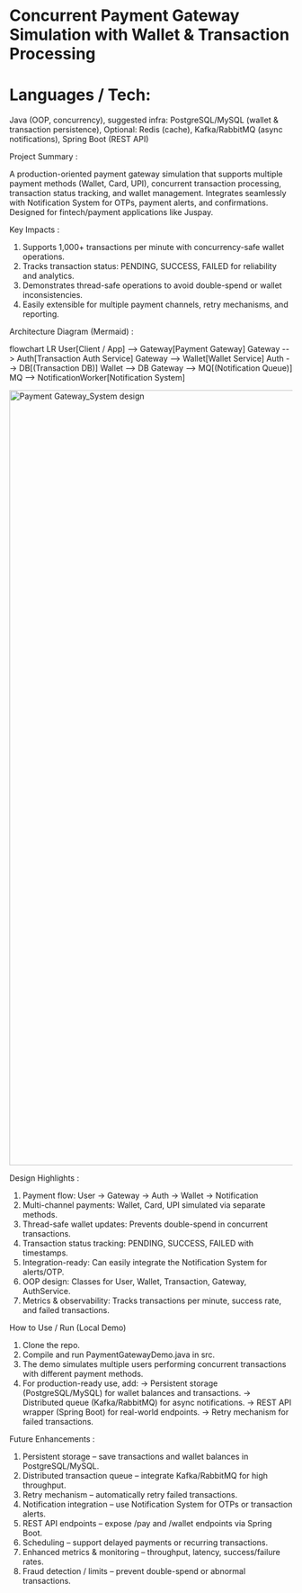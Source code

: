 # Concurrent Payment Gateway Simulation with Wallet & Transaction Processing

# Languages / Tech: 
Java (OOP, concurrency), suggested infra: PostgreSQL/MySQL (wallet & transaction persistence), Optional: Redis (cache), Kafka/RabbitMQ (async notifications), Spring Boot (REST API)

Project Summary : 

A production-oriented payment gateway simulation that supports multiple payment methods (Wallet, Card, UPI), concurrent transaction processing, transaction status tracking, and wallet management. Integrates seamlessly with Notification System for OTPs, payment alerts, and confirmations. Designed for fintech/payment applications like Juspay.

Key Impacts : 

1. Supports 1,000+ transactions per minute with concurrency-safe wallet operations.
2. Tracks transaction status: PENDING, SUCCESS, FAILED for reliability and analytics.
3. Demonstrates thread-safe operations to avoid double-spend or wallet inconsistencies.
4. Easily extensible for multiple payment channels, retry mechanisms, and reporting.


Architecture Diagram (Mermaid) :

flowchart LR
  User[Client / App] --> Gateway[Payment Gateway]
  Gateway --> Auth[Transaction Auth Service]
  Gateway --> Wallet[Wallet Service]
  Auth --> DB[(Transaction DB)]
  Wallet --> DB
  Gateway --> MQ[(Notification Queue)]
  MQ --> NotificationWorker[Notification System]

<img width="3840" height="1378" alt="Payment Gateway_System design" src="https://github.com/user-attachments/assets/f849f358-3c45-4114-b22a-0b48749f999b" />


Design Highlights : 

1. Payment flow: User → Gateway → Auth → Wallet → Notification
2. Multi-channel payments: Wallet, Card, UPI simulated via separate methods.
3. Thread-safe wallet updates: Prevents double-spend in concurrent transactions.
4. Transaction status tracking: PENDING, SUCCESS, FAILED with timestamps.
5. Integration-ready: Can easily integrate the Notification System for alerts/OTP.
6. OOP design: Classes for User, Wallet, Transaction, Gateway, AuthService.
7. Metrics & observability: Tracks transactions per minute, success rate, and failed transactions.


How to Use / Run (Local Demo)
1. Clone the repo.
2. Compile and run PaymentGatewayDemo.java in src.
3. The demo simulates multiple users performing concurrent transactions with different payment methods.
4. For production-ready use, add:
    -> Persistent storage (PostgreSQL/MySQL) for wallet balances and transactions.
    -> Distributed queue (Kafka/RabbitMQ) for async notifications.
    -> REST API wrapper (Spring Boot) for real-world endpoints.
    -> Retry mechanism for failed transactions.


Future Enhancements : 

1. Persistent storage – save transactions and wallet balances in PostgreSQL/MySQL.
2. Distributed transaction queue – integrate Kafka/RabbitMQ for high throughput.
3. Retry mechanism – automatically retry failed transactions.
4. Notification integration – use Notification System for OTPs or transaction alerts.
5. REST API endpoints – expose /pay and /wallet endpoints via Spring Boot.
6. Scheduling – support delayed payments or recurring transactions.
7. Enhanced metrics & monitoring – throughput, latency, success/failure rates.
8. Fraud detection / limits – prevent double-spend or abnormal transactions.
